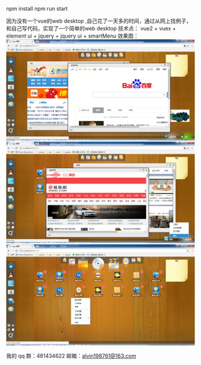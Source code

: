 npm install
npm run start

因为没有一个vue的web desktop ,自己花了一天多的时间，通过从网上找例子，和自己写代码，实现了一个简单的web desktop
技术点：
vue2 + vuex + element ui + jquery + jquery ui + smartMenu
效果图：
![image](https://github.com/alvin198761/html_js/blob/master/vue_desktop/readme/111.png?raw=true)
![image](https://github.com/alvin198761/html_js/blob/master/vue_desktop/readme/222.png?raw=true)
![image](https://github.com/alvin198761/html_js/blob/master/vue_desktop/readme/333.png?raw=true)

我的 qq 群：481434622
邮箱：alvin198761@163.com
